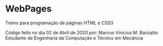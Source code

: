 # WebPages
Treino para programação de páginas HTML e CSS3

Código feito no dia 02 de Abril de 2020
por: Marcus Vinicius M. Banzatto
Estudante de Engenharia da Computação e Técnico em Mecância

